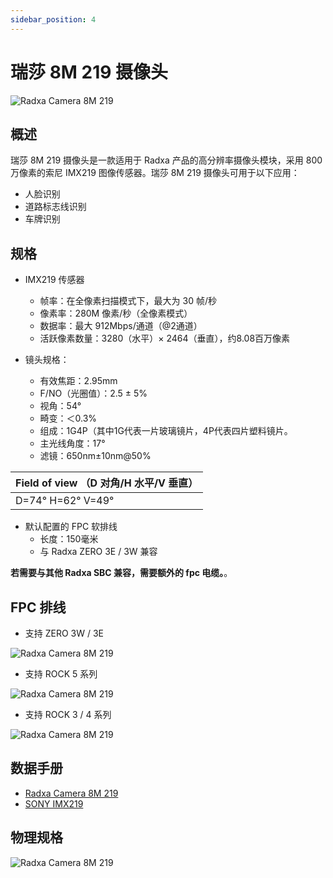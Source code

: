```yaml
---
sidebar_position: 4
---
```


# 瑞莎 8M 219 摄像头

![Radxa Camera 8M 219](/img/accessories/camera-8m-219-01.webp)

## 概述

瑞莎 8M 219 摄像头是一款适用于 Radxa 产品的高分辨率摄像头模块，采用 800 万像素的索尼 IMX219 图像传感器。瑞莎 8M 219 摄像头可用于以下应用：

- 人脸识别
- 道路标志线识别
- 车牌识别

## 规格

- IMX219 传感器

  - 帧率：在全像素扫描模式下，最大为 30 帧/秒
  - 像素率：280M 像素/秒（全像素模式）
  - 数据率：最大 912Mbps/通道（@2通道）
  - 活跃像素数量：3280（水平）× 2464（垂直），约8.08百万像素

- 镜头规格：
  - 有效焦距：2.95mm
  - F/NO（光圈值）：2.5 ± 5%
  - 视角：54°
  - 畸变：＜0.3%
  - 组成：1G4P（其中1G代表一片玻璃镜片，4P代表四片塑料镜片。
  - 主光线角度：17°
  - 滤镜：650nm±10nm@50%

| Field of view （D 对角/H 水平/V 垂直） |
| -------------------------------------- |
| D=74° H=62° V=49°                      |

- 默认配置的 FPC 软排线
  - 长度：150毫米
  - 与 Radxa ZERO 3E / 3W 兼容

**若需要与其他 Radxa SBC 兼容，需要额外的 fpc 电缆。**。

## FPC 排线

- 支持 ZERO 3W / 3E

![Radxa Camera 8M 219](/img/accessories/camera-8m-219-02.webp)

- 支持 ROCK 5 系列

![Radxa Camera 8M 219](/img/accessories/camera-8m-219-03.webp)

- 支持 ROCK 3 / 4 系列

![Radxa Camera 8M 219](/img/accessories/camera-8m-219-04.webp)

## 数据手册

- [Radxa Camera 8M 219](https://dl.radxa.com/accessories/camera-8m-219/radxa_camera_8m_219_product_brief_Revision_1.0.pdf)
- [SONY IMX219](https://dl.radxa.com/accessories/camera-8m-219/IMX219.pdf)

## 物理规格

![Radxa Camera 8M 219](/img/accessories/camera-8m-219-05.webp)
